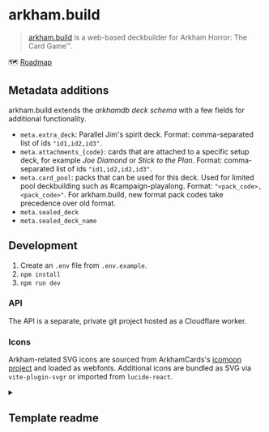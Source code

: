 # arkham.build

> [arkham.build](https://arkham.build) is a web-based deckbuilder for Arkham Horror: The Card Game™.

🗺️ [Roadmap](https://github.com/users/fspoettel/projects/5)

## Metadata additions

arkham.build extends the _arkhamdb deck schema_ with a few fields for additional functionality.

- `meta.extra_deck`: Parallel Jim's spirit deck. Format: comma-separated list of ids `"id1,id2,id3"`.
- `meta.attachments_{code}`: cards that are attached to a specific setup deck, for example _Joe Diamond_ or _Stick to the Plan_. Format: comma-separated list of ids `"id1,id2,id2,id3"`.
- `meta.card_pool`: packs that can be used for this deck. Used for limited pool deckbuilding such as #campaign-playalong. Format: `"<pack_code>,<pack_code>"`. For arkham.build, new format pack codes take precedence over old format.
- `meta.sealed_deck`
- `meta.sealed_deck_name`

## Development

1. Create an `.env` file from `.env.example`.
2. `npm install`
3. `npm run dev`

### API

The API is a separate, private git project hosted as a Cloudflare worker.

### Icons

Arkham-related SVG icons are sourced from ArkhamCards's [icomoon project](https://github.com/zzorba/ArkhamCards/blob/master/assets/icomoon/project.json) and loaded as webfonts. Additional icons are bundled as SVG via `vite-plugin-svgr` or imported from `lucide-react`.

<details>
  <summary><h2>Template readme</h2></summary>

# vite-react-ts-template

> extended version of [vite](https://vitejs.dev/)'s official `react-ts` template.

additional features:

- [biome](https://biomejs.dev/) for linting and code formatting.
- [lefthook](https://github.com/evilmartians/lefthook) for pre-commit checks.
- [vitest](https://vitest.dev/) for unit testing.
- [playwright](https://playwright.dev/) for end-to-end testing.
- [github actions](https://github.com/features/actions) for continuous integration.
- [browserslist](https://github.com/browserslist/browserslist) + [autoprefixer](https://github.com/postcss/autoprefixer).

## Install

```sh
# install dependencies.
npm i
```

## Develop

```sh
npm run dev
```

## Build

```sh
npm run build
```

## Test

```sh
npm test

# run vitest in watch mode.
npm run test:watch

# collect coverage.
npm run test:coverage
```

## Lint

```sh
npm run lint
```

## Format

```sh
npm run fmt
```

Prettier will be run automatically on commit via [lint-staged](https://github.com/okonet/lint-staged).

## Preview

Serves the content of `./dist` over a local http server.

```sh
npm run preview
```

</details>
